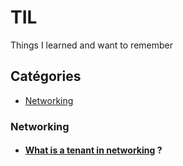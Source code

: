 # TIL

Things I learned and want to remember

## Catégories

- [Networking](https://github.com/willfynch/til#networking)


### <a name="networking"></a>Networking

- #### [What is a tenant in networking](https://github.com/willfynch/til/networking/what-is-a-tenant) ?
